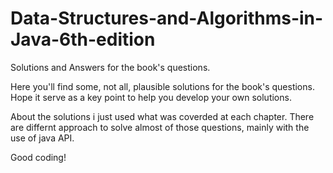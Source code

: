 # Data-Structures-and-Algorithms-in-Java-6th-edition
Solutions and Answers for the book's questions.

Here you'll find some, not all, plausible solutions for the book's questions. Hope it serve as a key point to help you develop your own solutions.

About the solutions i just used what was coverded at each chapter. There are differnt approach to solve almost of those questions, mainly with the use of java API.

Good coding!
